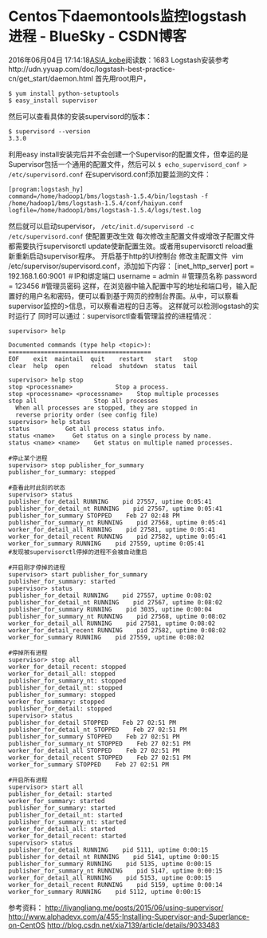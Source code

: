 # Centos下daemontools监控logstash进程 - BlueSky - CSDN博客
2016年06月04日 17:14:18[ASIA_kobe](https://me.csdn.net/ASIA_kobe)阅读数：1683
Logstash安装参考http://udn.yyuap.com/doc/logstash-best-practice-cn/get_start/daemon.html
首先用root用户，
```
$ yum install python-setuptools
$ easy_install supervisor
```
然后可以查看具体的安装supervisord的版本：
```
$ supervisord --version
3.3.0
```
利用easy install安装完后并不会创建一个Supervisor的配置文件，但幸运的是Supervisor包括一个通用的配置文件，然后可以
`$ echo_supervisord_conf > /etc/supervisord.conf`
在supervisord.conf添加要监测的文件：
```
[program:logstash_hy]
command=/home/hadoop1/bms/logstash-1.5.4/bin/logstash -f /home/hadoop1/bms/logstash-1.5.4/conf/haiyun.conf
logfile=/home/hadoop1/bms/logstash-1.5.4/logs/test.log
```
然后就可以启动supervisor，
`/etc/init.d/supervisord -c /etc/supervisord.conf`
使配置更改生效
每次修改主配置文件或增改子配置文件都需要执行supervisorctl update使新配置生效。或者用supervisorctl reload重新重新启动supervisor程序。
开启基于http的UI控制台
修改主配置文件 
vim /etc/supervisor/supervisord.conf，添加如下内容：
[inet_http_server]
port = 192.168.1.60:9001 ＃IP和绑定端口
username = admin ＃管理员名称
password = 123456 #管理员密码
这样，在浏览器中输入配置中写的地址和端口号，输入配置好的用户名和密码，便可以看到基于网页的控制台界面。从中，可以察看supervisor监控的>信息，可以察看进程的日志等。
这样就可以检测logstash的实时运行了
同时可以通过：supervisorctl查看管理监控的进程情况：
```
supervisor> help
 
Documented commands (type help <topic>):
========================================
EOF    exit  maintail  quit    restart   start   stop
clear  help  open      reload  shutdown  status  tail
 
supervisor> help stop
stop <processname>            Stop a process.
stop <processname> <processname>    Stop multiple processes
stop all                Stop all processes
  When all processes are stopped, they are stopped in
  reverse priority order (see config file)
supervisor> help status
status          Get all process status info.
status <name>     Get status on a single process by name.
status <name> <name>    Get status on multiple named processes.
 
#停止某个进程
supervisor> stop publisher_for_summary
publisher_for_summary: stopped
 
#查看此时此刻的状态
supervisor> status
publisher_for_detail RUNNING    pid 27557, uptime 0:05:41
publisher_for_detail_nt RUNNING    pid 27567, uptime 0:05:41
publisher_for_summary STOPPED    Feb 27 02:48 PM
publisher_for_summary_nt RUNNING    pid 27568, uptime 0:05:41
worker_for_detail_all RUNNING    pid 27581, uptime 0:05:41
worker_for_detail_recent RUNNING    pid 27582, uptime 0:05:41
worker_for_summary RUNNING    pid 27559, uptime 0:05:41
#发现被supervisorctl停掉的进程不会被自动重启
 
#开启刚才停掉的进程
supervisor> start publisher_for_summary
publisher_for_summary: started
supervisor> status
publisher_for_detail RUNNING    pid 27557, uptime 0:08:02
publisher_for_detail_nt RUNNING    pid 27567, uptime 0:08:02
publisher_for_summary RUNNING    pid 3035, uptime 0:00:04
publisher_for_summary_nt RUNNING    pid 27568, uptime 0:08:02
worker_for_detail_all RUNNING    pid 27581, uptime 0:08:02
worker_for_detail_recent RUNNING    pid 27582, uptime 0:08:02
worker_for_summary RUNNING    pid 27559, uptime 0:08:02
 
#停掉所有进程
supervisor> stop all
worker_for_detail_recent: stopped
worker_for_detail_all: stopped
publisher_for_summary_nt: stopped
publisher_for_detail_nt: stopped
publisher_for_summary: stopped
worker_for_summary: stopped
publisher_for_detail: stopped
supervisor> status
publisher_for_detail STOPPED    Feb 27 02:51 PM
publisher_for_detail_nt STOPPED    Feb 27 02:51 PM
publisher_for_summary STOPPED    Feb 27 02:51 PM
publisher_for_summary_nt STOPPED    Feb 27 02:51 PM
worker_for_detail_all STOPPED    Feb 27 02:51 PM
worker_for_detail_recent STOPPED    Feb 27 02:51 PM
worker_for_summary STOPPED    Feb 27 02:51 PM
 
#开启所有进程
supervisor> start all
publisher_for_detail: started
worker_for_summary: started
publisher_for_summary: started
publisher_for_detail_nt: started
publisher_for_summary_nt: started
worker_for_detail_all: started
worker_for_detail_recent: started
supervisor> status
publisher_for_detail RUNNING    pid 5111, uptime 0:00:15
publisher_for_detail_nt RUNNING    pid 5141, uptime 0:00:15
publisher_for_summary RUNNING    pid 5135, uptime 0:00:15
publisher_for_summary_nt RUNNING    pid 5147, uptime 0:00:15
worker_for_detail_all RUNNING    pid 5153, uptime 0:00:15
worker_for_detail_recent RUNNING    pid 5159, uptime 0:00:14
worker_for_summary RUNNING    pid 5112, uptime 0:00:15
```
参考资料：
http://liyangliang.me/posts/2015/06/using-supervisor/
http://www.alphadevx.com/a/455-Installing-Supervisor-and-Superlance-on-CentOS
http://blog.csdn.net/xia7139/article/details/9033483
